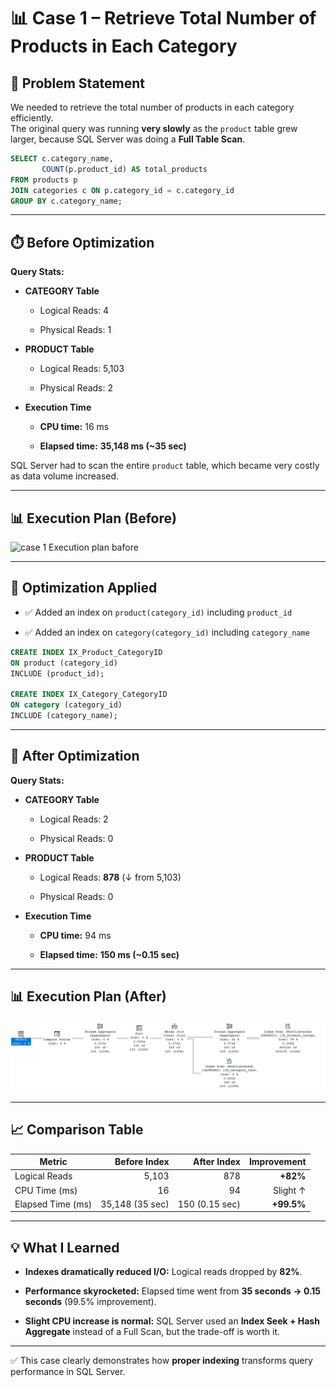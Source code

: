 # 📊 Case 1 – Retrieve Total Number of Products in Each Category

## 📌 Problem Statement
We needed to retrieve the total number of products in each category efficiently.  
The original query was running **very slowly** as the `product` table grew larger, because SQL Server was doing a **Full Table Scan**.

```sql
SELECT c.category_name,
       COUNT(p.product_id) AS total_products
FROM products p
JOIN categories c ON p.category_id = c.category_id
GROUP BY c.category_name;
````

---

## ⏱️ Before Optimization

**Query Stats:**

- **CATEGORY Table**
    
    - Logical Reads: 4
        
    - Physical Reads: 1
        
- **PRODUCT Table**
    
    - Logical Reads: 5,103
        
    - Physical Reads: 2
        
- **Execution Time**
    
    - **CPU time:** 16 ms
        
    - **Elapsed time:** **35,148 ms (~35 sec)**
        

SQL Server had to scan the entire `product` table, which became very costly as data volume increased.

---

## 📊 Execution Plan (Before)

![case 1 Execution plan bafore](../screenshots/case-1-before.png)

---

## 🔧 Optimization Applied

- ✅ Added an index on `product(category_id)` including `product_id`
    
- ✅ Added an index on `category(category_id)` including `category_name`
    

```sql
CREATE INDEX IX_Product_CategoryID
ON product (category_id)
INCLUDE (product_id);

CREATE INDEX IX_Category_CategoryID
ON category (category_id)
INCLUDE (category_name);
```

---

## 🚀 After Optimization

**Query Stats:**

- **CATEGORY Table**
    
    - Logical Reads: 2
        
    - Physical Reads: 0
        
- **PRODUCT Table**
    
    - Logical Reads: **878** (↓ from 5,103)
        
    - Physical Reads: 0
        
- **Execution Time**
    
    - **CPU time:** 94 ms
        
    - **Elapsed time:** **150 ms (~0.15 sec)**
        

---

## 📊 Execution Plan (After)

![case 1 Execution plan after](../screenshots/case-1-after.png)

---

## 📈 Comparison Table

|Metric|Before Index|After Index|Improvement|
|---|--:|--:|--:|
|Logical Reads|5,103|878|**+82%**|
|CPU Time (ms)|16|94|Slight ↑|
|Elapsed Time (ms)|35,148 (35 sec)|150 (0.15 sec)|**+99.5%**|

---

## 💡 What I Learned

- **Indexes dramatically reduced I/O:** Logical reads dropped by **82%**.
    
- **Performance skyrocketed:** Elapsed time went from **35 seconds → 0.15 seconds** (99.5% improvement).
    
- **Slight CPU increase is normal:** SQL Server used an **Index Seek + Hash Aggregate** instead of a Full Scan, but the trade-off is worth it.
    

---

✅ This case clearly demonstrates how **proper indexing** transforms query performance in SQL Server.

